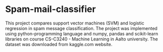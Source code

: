 # Spam-mail-classifier
This project compares support vector machines (SVM) and logistic regression in spam message classification. The project was implemented using python-programming language and numpy, pandas and scikit-learn libraries on course CS-C3240 - Machine Learning in Aalto university. The dataset was downloaded from kaggle.com website.
